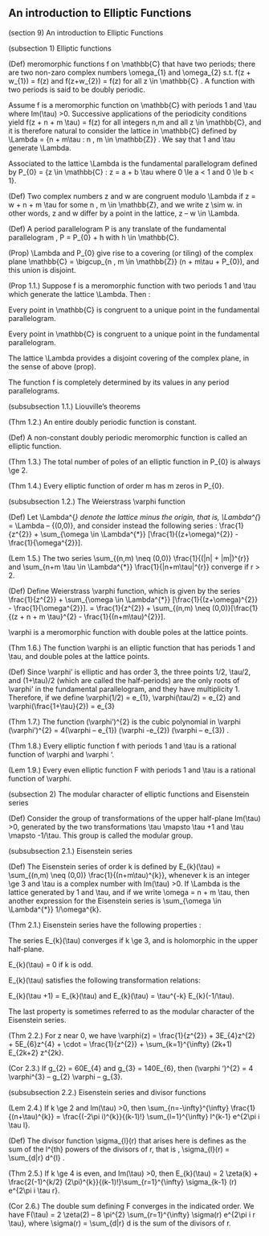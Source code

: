 An introduction to Elliptic Functions
-------

(section 9) An introduction to Elliptic Functions

(subsection 1) Elliptic functions

(Def) meromorphic functions f on \mathbb{C} that have two periods; there are two non-zaro complex numbers \omega_{1} and \omega_{2} s.t. f(z + w_{1}) = f(z) and f(z+w_{2}) = f(z) for all z \in \mathbb{C} . A function with two periods is said to be doubly periodic.

Assume f is a meromorphic function on \mathbb{C} with periods 1 and \tau where Im(\tau) >0. Successive applications of the periodicity conditions yield f(z + n + m \tau) = f(z) for all integers n,m and all z \in \mathbb{C}, and it is therefore natural to consider the lattice in \mathbb{C} defined by \Lambda = {n + m\tau : n , m \in \mathbb{Z}} . We say that 1 and \tau generate \Lambda.

Associated to the lattice \Lambda is the fundamental parallelogram defined by P_{0} = {z \in \mathbb{C} : z = a + b \tau where 0 \le a < 1 and 0 \le b < 1}.

(Def) Two complex numbers z and w are congruent modulo \Lambda if z = w + n + m \tau for some n , m \in \mathbb{Z}, and we write z \sim w. in other words, z and w differ by a point in the lattice, z – w \in \Lambda.

(Def) A period parallelogram P is any translate of the fundamental parallelogram , P = P_{0} + h with h \in \mathbb{C}.

(Prop) \Lambda and P_{0} give rise to a covering (or tiling) of the complex plane \mathbb{C} = \bigcup_{n , m \in \mathbb{Z}} (n + m\tau + P_{0}), and this union is disjoint.

(Prop 1.1.) Suppose f is a meromorphic function with two periods 1 and \tau which generate the lattice \Lambda. Then :

Every point in \mathbb{C} is congruent to a unique point in the fundamental parallelogram.

Every point in \mathbb{C} is congruent to a unique point in the fundamental parallelogram.

The lattice \Lambda provides a disjoint covering of the complex plane, in the sense of above (prop).

The function f is completely determined by its values in any period parallelograms.

(subsubsection 1.1.) Liouville’s theorems

(Thm 1.2.) An entire doubly periodic function is constant.

(Def) A non-constant doubly periodic meromorphic function is called an elliptic function.

(Thm 1.3.) The total number of poles of an elliptic function in P_{0} is always \ge 2.

(Thm 1.4.) Every elliptic function of order m has m zeros in P_{0}.

(subsubsection 1.2.) The Weierstrass \varphi function

 (Def) Let \Lambda^{*} denote the lattice minus the origin, that is, \Lambda^{*} = \Lambda – {(0,0)}, and consider instead the following series : \frac{1}{z^{2}} + \sum_{\omega \in \Lambda^{*}} [\frac{1}{(z+\omega)^{2}} - \frac{1}{\omega^{2}}].

(Lem 1.5.) The two series \sum_{(n,m) \neq (0,0)} \frac{1}{(|n| + |m|)^{r}} and \sum_{n+m \tau \in \Lambda^{*}} \frac{1}{|n+m\tau|^{r}} converge if r > 2.

(Def) Define Weierstrass \varphi function, which is given by the series \frac{1}{z^{2}} + \sum_{\omega \in \Lambda^{*}} [\frac{1}{(z+\omega)^{2}} - \frac{1}{\omega^{2}}]. = \frac{1}{z^{2}} + \sum_{(n,m) \neq (0,0)}[\frac{1}{(z + n + m \tau}^{2} - \frac{1}{(n+m\tau)^{2}}].

\varphi is a meromorphic function with double poles at the lattice points.

(Thm 1.6.) The function \varphi is an elliptic function that has periods 1 and \tau, and double poles at the lattice points.

(Def) Since \varphi’ is elliptic and has order 3, the three points 1/2, \tau/2, and (1+\tau)/2 (which are called the half-periods) are the only roots of \varphi’ in the fundamental parallelogram, and they have multiplicity 1. Therefore, if we define \varphi(1/2) = e_{1}, \varphi(\tau/2) = e_{2} and \varphi(\frac{1+\tau}{2}) = e_{3}

(Thm 1.7.) The function (\varphi’)^{2} is the cubic polynomial in \varphi (\varphi’)^{2} = 4(\varphi – e_{1}) (\varphi -e_{2}) (\varphi – e_{3}) .

(Thm 1.8.) Every elliptic function f with periods 1 and \tau is a rational function of \varphi and \varphi ‘.

(Lem 1.9.) Every even elliptic function F with periods 1 and \tau is a rational function of \varphi.

(subsection 2) The modular character of elliptic functions and Eisenstein series

(Def) Consider the group of transformations of the upper half-plane Im(\tau) >0, generated by the two transformations \tau \mapsto \tau +1 and \tau \mapsto -1/\tau. This group is called the modular group.

(subsubsection 2.1.) Eisenstein series

(Def) The Eisenstein series of order k is defined by E_{k}(\tau) = \sum_{(n,m) \neq (0,0)} \frac{1}{(n+m\tau)^{k}}, whenever k is an integer \ge 3 and \tau is a complex number with Im(\tau) >0. If \Lambda is the lattice generated by 1 and \tau, and if we write \omega = n + m \tau, then another expression for the Eisenstein series is \sum_{\omega \in \Lambda^{*}} 1/\omega^{k}.

(Thm 2.1.) Eisenstein series have the following properties :

The series E_{k}(\tau) converges if k \ge 3, and is holomorphic in the upper half-plane.

E_{k}(\tau) = 0 if k is odd.

E_{k}(\tau) satisfies the following transformation relations:

E_{k}(\tau +1) = E_{k}(\tau) and E_{k}(\tau) = \tau^{-k} E_{k}(-1/\tau).

The last property is sometimes referred to as the modular character of the Eisenstein series.

(Thm 2.2.) For z near 0, we have \varphi(z) = \frac{1}{z^{2}} + 3E_{4}z^{2} + 5E_{6}z^{4} + \cdot = \frac{1}{z^{2}} + \sum_{k=1}^{\infty} (2k+1) E_{2k+2} z^{2k}.

(Cor 2.3.) If g_{2} = 60E_{4} and g_{3} = 140E_{6}, then (\varphi ‘)^{2} = 4 \varphi^{3} – g_{2} \varphi – g_{3}.

(subsubsection 2.2.) Eisenstein series and divisor functions

(Lem 2.4.) If k \ge 2 and Im(\tau) >0, then \sum_{n=-\infty}^{\infty} \frac{1}{(n+\tau)^{k}} = \frac{(-2\pi i)^{k}}{(k-1)!} \sum_{l=1}^{\infty} l^{k-1} e^{2\pi i \tau l}.

(Def) The divisor function \sigma_{l}(r) that arises here is defines as the sum of the l^{th} powers of the divisors of r, that is , \sigma_{l}(r) = \sum_{d|r} d^{l} .

(Thm 2.5.) If k \ge 4 is even, and Im(\tau) >0, then E_{k}(\tau) = 2 \zeta(k) + \frac{2(-1)^{k/2} (2\pi)^{k}}{(k-1)!}\sum_{r=1}^{\infty} \sigma_{k-1} (r) e^{2\pi i \tau r}.

(Cor 2.6.) The double sum defining F converges in the indicated order. We have F(\tau) = 2 \zeta(2) – 8 \pi^{2} \sum_{r=1}^{\infty} \sigma(r) e^{2\pi i r \tau}, where \sigma(r) = \sum_{d|r} d is the sum of the divisors of r.

